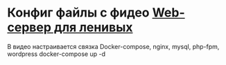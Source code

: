 # Конфиг файлы с фидео [Web-сервер для ленивых](https://youtu.be/mKdwkV5p1xg)
В видео настраивается связка Docker-compose, nginx, mysql, php-fpm, wordpress
docker-compose up -d